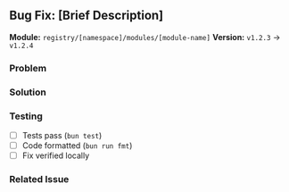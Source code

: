 ## Bug Fix: [Brief Description]

**Module:** `registry/[namespace]/modules/[module-name]`
**Version:** `v1.2.3` → `v1.2.4`

### Problem

<!-- What was broken? -->

### Solution

<!-- How did you fix it? -->

### Testing

- [ ] Tests pass (`bun test`)
- [ ] Code formatted (`bun run fmt`)
- [ ] Fix verified locally

### Related Issue

<!-- Link to issue if applicable -->

